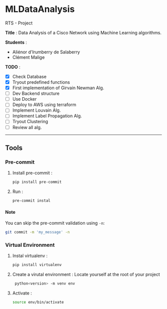 # MLDataAnalysis
RTS - Project

**Title** :  Data Analysis of a Cisco Network using Machine Learning algorithms.

**Students** :
- Aliénor d'Irumberry de Salaberry
- Clément Malige

**TODO** :
- [x] Check Database
- [x] Tryout predefined functions
- [x] First implementation of Girvain Newman Alg.
- [ ] Dev Backend structure
- [ ] Use Docker
- [ ] Deploy to AWS using terraform
- [ ] Implement Louvain Alg.
- [ ] Implement Label Propagation Alg.
- [ ] Tryout Clustering
- [ ] Review all alg.

---
## Tools

### Pre-commit

1. Install pre-commit :
   ```bash
   pip install pre-commit
   ```
2. Run :
   ```bash
   pre-commit instal
   ```

#### Note

You can skip the pre-commit validation using `-n`:

```bash
git commit -m 'my_message' -n
```


### Virtual Environment

1. Instal virtualenv :
   ```bash
   pip install virtualenv
   ```
2. Create a virutal environment :
   Locate yourself at the root of your project
   ```bash
    python<version> -m venv env
   ```
3. Activate :
   ```bash
   source env/bin/activate
   ```
